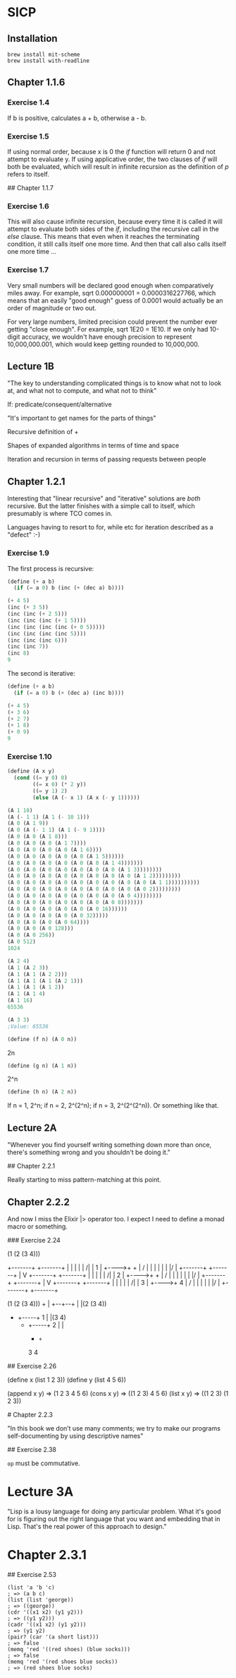 # SICP

## Installation

    brew install mit-scheme
    brew install with-readline

## Chapter 1.1.6

### Exercise 1.4

If b is positive, calculates a + b, otherwise a - b.

### Exercise 1.5

If using normal order, because x is 0 the _if_ function will return 0 and not
attempt to evaluate y. If using applicative order, the two clauses of _if_ will
both be evaluated, which will result in infinite recursion as the definition of
_p_ refers to itself.

## Chapter 1.1.7

### Exercise 1.6

This will also cause infinite recursion, because every time it is called it
will attempt to evaluate both sides of the _if_, including the recursive call
in the _else_ clause. This means that even when it reaches the terminating
condition, it still calls itself one more time. And then that call also calls
itself one more time ...

### Exercise 1.7

Very small numbers will be declared good enough when comparatively miles away.
For example, sqrt 0.000000001 = 0.0000316227766, which means that an easily
"good enough" guess of 0.0001 would actually be an order of magnitude or two
out.

For very large numbers, limited precision could prevent the number ever getting
"close enough". For example, sqrt 1E20 = 1E10. If we only had 10-digit
accuracy, we wouldn't have enough precision to represent 10,000,000.001, which
would keep getting rounded to 10,000,000.

## Lecture 1B

"The key to understanding complicated things is to know what not to look at,
and what not to compute, and what not to think"

If: predicate/consequent/alternative

"It's important to get names for the parts of things"

Recursive definition of +

Shapes of expanded algorithms in terms of time and space

Iteration and recursion in terms of passing requests between people

## Chapter 1.2.1

Interesting that "linear recursive" and "iterative" solutions are _both_
recursive. But the latter finishes with a simple call to itself, which
presumably is where TCO comes in.

Languages having to resort to for, while etc for iteration described as a
"defect" :-)

### Exercise 1.9

The first process is recursive:

```scheme
(define (+ a b)
  (if (= a 0) b (inc (+ (dec a) b))))

(+ 4 5)
(inc (+ 3 5))
(inc (inc (+ 2 5)))
(inc (inc (inc (+ 1 5))))
(inc (inc (inc (inc (+ 0 5)))))
(inc (inc (inc (inc 5))))
(inc (inc (inc 6)))
(inc (inc 7))
(inc 8)
9
```

The second is iterative:

```scheme
(define (+ a b)
  (if (= a 0) b (+ (dec a) (inc b))))

(+ 4 5)
(+ 3 6)
(+ 2 7)
(+ 1 8)
(+ 0 9)
9
```

### Exercise 1.10

```scheme
(define (A x y)
  (cond ((= y 0) 0)
        ((= x 0) (* 2 y))
        ((= y 1) 2)
        (else (A (- x 1) (A x (- y 1))))))

(A 1 10)
(A (- 1 1) (A 1 (- 10 1)))
(A 0 (A 1 9))
(A 0 (A (- 1 1) (A 1 (- 9 1))))
(A 0 (A 0 (A 1 8)))
(A 0 (A 0 (A 0 (A 1 7))))
(A 0 (A 0 (A 0 (A 0 (A 1 6))))
(A 0 (A 0 (A 0 (A 0 (A 0 (A 1 5))))))
(A 0 (A 0 (A 0 (A 0 (A 0 (A 0 (A 1 4)))))))
(A 0 (A 0 (A 0 (A 0 (A 0 (A 0 (A 0 (A 1 3))))))))
(A 0 (A 0 (A 0 (A 0 (A 0 (A 0 (A 0 (A 0 (A 1 2)))))))))
(A 0 (A 0 (A 0 (A 0 (A 0 (A 0 (A 0 (A 0 (A 0 (A 1 1))))))))))
(A 0 (A 0 (A 0 (A 0 (A 0 (A 0 (A 0 (A 0 (A 0 2)))))))))
(A 0 (A 0 (A 0 (A 0 (A 0 (A 0 (A 0 (A 0 4))))))))
(A 0 (A 0 (A 0 (A 0 (A 0 (A 0 (A 0 8)))))))
(A 0 (A 0 (A 0 (A 0 (A 0 (A 0 16))))))
(A 0 (A 0 (A 0 (A 0 (A 0 32)))))
(A 0 (A 0 (A 0 (A 0 64))))
(A 0 (A 0 (A 0 128)))
(A 0 (A 0 256))
(A 0 512)
1024

(A 2 4)
(A 1 (A 2 3))
(A 1 (A 1 (A 2 2)))
(A 1 (A 1 (A 1 (A 2 1)))
(A 1 (A 1 (A 1 2))
(A 1 (A 1 4)
(A 1 16)
65536

(A 3 3)
;Value: 65536
```

```scheme
(define (f n) (A 0 n))
```

2n

```scheme
(define (g n) (A 1 n))
```

2^n

```scheme
(define (h n) (A 2 n))
```

If n = 1, 2^n; if n = 2, 2^(2^n); if n = 3, 2^(2^(2^n)). Or something like that.

## Lecture 2A

"Whenever you find yourself writing something down more than once, there's
something wrong and you shouldn't be doing it."

## Chapter 2.2.1

Really starting to miss pattern-matching at this point.

## Chapter 2.2.2

And now I miss the Elixir |> operator too. I expect I need to define a monad macro or something.

### Exercise 2.24

(1 (2 (3 4)))

+-------+   +-------+
|   |   |   |   |  /|
| 1 | +---->+ + | / |
|   |   |   | | |/  |
+-------+   +-------+
              |
              V
            +-------+   +-------+
            |   |   |   |   |  /|
            | 2 | +---->+ + | / |
            |   |   |   | | |/  |
            +-------+   +-------+
                          |
                          V
                        +-------+   +-------+
                        |   |   |   |   |  /|
                        | 3 | +---->+ 4 | / |
                        |   |   |   |   |/  |
                        +-------+   +-------+

(1 (2 (3 4)))
     +
     |
  +--+--+
  |     |(2 (3 4))
  +  +-----+
  1  |     |(3 4)
     +  +-----+
     2  |     |
        +     +
        3     4

## Exercise 2.26

(define x (list 1 2 3))
(define y (list 4 5 6))

(append x y) => (1 2 3 4 5 6)
(cons x y) => ((1 2 3) 4 5 6)
(list x y) => ((1 2 3) (1 2 3))

# Chapter 2.2.3

"In this book we don’t use many comments; we try to make our programs
self-documenting by using descriptive names"

## Exercise 2.38

`op` must be commutative.

# Lecture 3A

"Lisp is a lousy language for doing any particular problem. What it's good for
is figuring out the right language that you want and embedding that in Lisp.
That's the real power of this approach to design."

# Chapter 2.3.1

## Exercise 2.53

    (list 'a 'b 'c)
    ; => (a b c)
    (list (list 'george))
    ; => ((george))
    (cdr '((x1 x2) (y1 y2)))
    ; => ((y1 y2)))
    (cadr '((x1 x2) (y1 y2)))
    ; => (y1 y2)
    (pair? (car '(a short list)))
    ; => false
    (memq 'red '((red shoes) (blue socks)))
    ; => false
    (memq 'red '(red shoes blue socks))
    ; => (red shoes blue socks)

